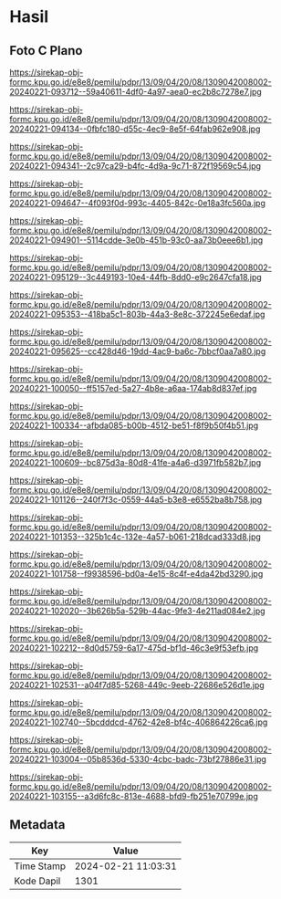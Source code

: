 # Hasil

## Foto C Plano

https://sirekap-obj-formc.kpu.go.id/e8e8/pemilu/pdpr/13/09/04/20/08/1309042008002-20240221-093712--59a40611-4df0-4a97-aea0-ec2b8c7278e7.jpg

https://sirekap-obj-formc.kpu.go.id/e8e8/pemilu/pdpr/13/09/04/20/08/1309042008002-20240221-094134--0fbfc180-d55c-4ec9-8e5f-64fab962e908.jpg

https://sirekap-obj-formc.kpu.go.id/e8e8/pemilu/pdpr/13/09/04/20/08/1309042008002-20240221-094341--2c97ca29-b4fc-4d9a-9c71-872f19569c54.jpg

https://sirekap-obj-formc.kpu.go.id/e8e8/pemilu/pdpr/13/09/04/20/08/1309042008002-20240221-094647--4f093f0d-993c-4405-842c-0e18a3fc560a.jpg

https://sirekap-obj-formc.kpu.go.id/e8e8/pemilu/pdpr/13/09/04/20/08/1309042008002-20240221-094901--5114cdde-3e0b-451b-93c0-aa73b0eee6b1.jpg

https://sirekap-obj-formc.kpu.go.id/e8e8/pemilu/pdpr/13/09/04/20/08/1309042008002-20240221-095129--3c449193-10e4-44fb-8dd0-e9c2647cfa18.jpg

https://sirekap-obj-formc.kpu.go.id/e8e8/pemilu/pdpr/13/09/04/20/08/1309042008002-20240221-095353--418ba5c1-803b-44a3-8e8c-372245e6edaf.jpg

https://sirekap-obj-formc.kpu.go.id/e8e8/pemilu/pdpr/13/09/04/20/08/1309042008002-20240221-095625--cc428d46-19dd-4ac9-ba6c-7bbcf0aa7a80.jpg

https://sirekap-obj-formc.kpu.go.id/e8e8/pemilu/pdpr/13/09/04/20/08/1309042008002-20240221-100050--ff5157ed-5a27-4b8e-a6aa-174ab8d837ef.jpg

https://sirekap-obj-formc.kpu.go.id/e8e8/pemilu/pdpr/13/09/04/20/08/1309042008002-20240221-100334--afbda085-b00b-4512-be51-f8f9b50f4b51.jpg

https://sirekap-obj-formc.kpu.go.id/e8e8/pemilu/pdpr/13/09/04/20/08/1309042008002-20240221-100609--bc875d3a-80d8-41fe-a4a6-d3971fb582b7.jpg

https://sirekap-obj-formc.kpu.go.id/e8e8/pemilu/pdpr/13/09/04/20/08/1309042008002-20240221-101126--240f7f3c-0559-44a5-b3e8-e6552ba8b758.jpg

https://sirekap-obj-formc.kpu.go.id/e8e8/pemilu/pdpr/13/09/04/20/08/1309042008002-20240221-101353--325b1c4c-132e-4a57-b061-218dcad333d8.jpg

https://sirekap-obj-formc.kpu.go.id/e8e8/pemilu/pdpr/13/09/04/20/08/1309042008002-20240221-101758--f9938596-bd0a-4e15-8c4f-e4da42bd3290.jpg

https://sirekap-obj-formc.kpu.go.id/e8e8/pemilu/pdpr/13/09/04/20/08/1309042008002-20240221-102020--3b626b5a-529b-44ac-9fe3-4e211ad084e2.jpg

https://sirekap-obj-formc.kpu.go.id/e8e8/pemilu/pdpr/13/09/04/20/08/1309042008002-20240221-102212--8d0d5759-6a17-475d-bf1d-46c3e9f53efb.jpg

https://sirekap-obj-formc.kpu.go.id/e8e8/pemilu/pdpr/13/09/04/20/08/1309042008002-20240221-102531--a04f7d85-5268-449c-9eeb-22686e526d1e.jpg

https://sirekap-obj-formc.kpu.go.id/e8e8/pemilu/pdpr/13/09/04/20/08/1309042008002-20240221-102740--5bcdddcd-4762-42e8-bf4c-406864226ca6.jpg

https://sirekap-obj-formc.kpu.go.id/e8e8/pemilu/pdpr/13/09/04/20/08/1309042008002-20240221-103004--05b8536d-5330-4cbc-badc-73bf27886e31.jpg

https://sirekap-obj-formc.kpu.go.id/e8e8/pemilu/pdpr/13/09/04/20/08/1309042008002-20240221-103155--a3d6fc8c-813e-4688-bfd9-fb251e70799e.jpg


## Metadata

| Key        | Value               |
| ---------- | ------------------- |
| Time Stamp | 2024-02-21 11:03:31 |
| Kode Dapil | 1301                |



